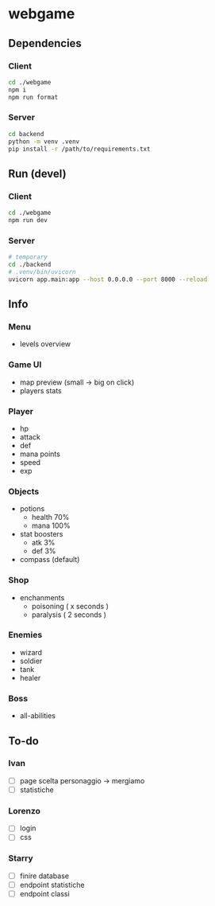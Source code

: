 # webgame

## Dependencies

### Client

```sh
cd ./webgame
npm i
npm run format
```

### Server

```sh
cd backend
python -m venv .venv
pip install -r /path/to/requirements.txt
```

## Run (devel)

### Client

```sh
cd ./webgame
npm run dev
```

### Server

```sh
# temporary
cd ./backend
# .venv/bin/uvicorn
uvicorn app.main:app --host 0.0.0.0 --port 8000 --reload
```

## Info

### Menu

- levels overview

### Game UI

- map preview (small -> big on click)
- players stats

### Player

- hp
- attack
- def
- mana points
- speed
- exp
  
### Objects

- potions
  - health  70%
  - mana    100%
- stat boosters
  - atk     3%
  - def     3%
- compass (default)

### Shop

- enchanments
  - poisoning ( x seconds )
  - paralysis ( 2 seconds )

### Enemies

- wizard
- soldier
- tank
- healer

### Boss

- all-abilities

## To-do

### Ivan

- [ ] page scelta personaggio -> mergiamo
- [ ] statistiche

### Lorenzo

- [ ] login
- [ ] css

### Starry

- [ ] finire database
- [ ] endpoint statistiche
- [ ] endpoint classi
